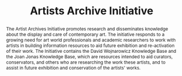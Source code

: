 ---
pid: artists-archive
done: true
title: Artists Archive Initiative
category: Other
tags:
- visual-culture
abstract: The Artist Archives Initiative promotes research and disseminates knowledge
  about the display and care of contemporary art. The initiative responds to a growing
  need for art world professionals and academic researchers to work with artists in
  building information resources to aid future exhibition and re-activation of their
  work. The Initiative contains the David Wojnarowicz Knowledge Base and the Joan
  Jonas Knowledge Base, which are resources intended to aid curators, conservators,
  and others who are researching the work these artists, and to assist in future exhibition
  and conservation of the artists' works.
pis:
- martin
- engel
link: https://artistarchives.hosting.nyu.edu/projects/ 
image: artists-archive.jpg
hero_image: "/media/projects/artists-archive.jpg"
order: '026'
layout: project
---